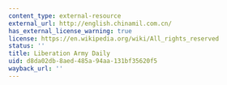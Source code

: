 ```yaml
---
content_type: external-resource
external_url: http://english.chinamil.com.cn/
has_external_license_warning: true
license: https://en.wikipedia.org/wiki/All_rights_reserved
status: ''
title: Liberation Army Daily
uid: d8da02db-8aed-485a-94aa-131bf35620f5
wayback_url: ''
---
```

